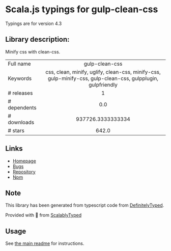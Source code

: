 
# Scala.js typings for gulp-clean-css

Typings are for version 4.3

## Library description:
Minify css with clean-css.

|                    |                 |
| ------------------ | :-------------: |
| Full name          | gulp-clean-css |
| Keywords           | css, clean, minify, uglify, clean-css, minify-css, gulp-minify-css, gulp-clean-css, gulpplugin, gulpfriendly |
| # releases         | 1 |
| # dependents       | 0.0 |
| # downloads        | 937726.3333333334 |
| # stars            | 642.0 |

## Links
- [Homepage](https://github.com/scniro/gulp-clean-css#readme)
- [Bugs](https://github.com/scniro/gulp-clean-css/issues)
- [Repository](https://github.com/scniro/gulp-clean-css)
- [Npm](https://www.npmjs.com/package/gulp-clean-css)
    


## Note
This library has been generated from typescript code from [DefinitelyTyped](https://definitelytyped.org).

Provided with :purple_heart: from [ScalablyTyped](https://github.com/oyvindberg/ScalablyTyped)

## Usage
See [the main readme](../../readme.md) for instructions.


